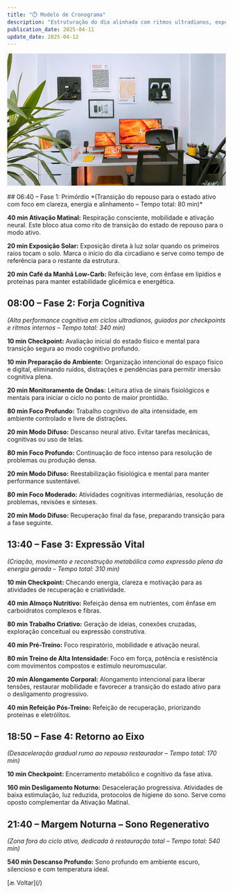 ```yaml
---
title: "⏱️ Modelo de Cronograma"
description: "Estruturação do dia alinhada com ritmos ultradianos, exposição solar, checkpoints estratégicos e máxima performance cognitiva e física."
publication_date: 2025-04-11
update_date: 2025-04-12
---
```


![[Fonte: Afshin T2Y / Unsplash]](/assets/images/afshin-t2y-3_PVkGcXqgQ-unsplash.jpg "Pôr do sol")

<section class="section">
## 06:40 – Fase 1: Primórdio
*(Transição do repouso para o estado ativo com foco em clareza, energia e alinhamento – Tempo total: 80 min)*  

**40 min Ativação Matinal:** Respiração consciente, mobilidade e ativação neural. Este bloco atua como rito de transição do estado de repouso para o modo ativo.

**20 min Exposição Solar:** Exposição direta à luz solar quando os primeiros raios tocam o solo. Marca o início do dia circadiano e serve como tempo de referência para o restante da estrutura.

**20 min Café da Manhã Low-Carb:** Refeição leve, com ênfase em lipídios e proteínas para manter estabilidade glicêmica e energética.

## 08:00 – Fase 2: Forja Cognitiva  
*(Alta performance cognitiva em ciclos ultradianos, guiados por checkpoints e ritmos internos – Tempo total: 340 min)*  

**10 min Checkpoint:** Avaliação inicial do estado físico e mental para transição segura ao modo cognitivo profundo.

**10 min Preparação do Ambiente:** Organização intencional do espaço físico e digital, eliminando ruídos, distrações e pendências para permitir imersão cognitiva plena.

**20 min Monitoramento de Ondas:** Leitura ativa de sinais fisiológicos e mentais para iniciar o ciclo no ponto de maior prontidão.

**80 min Foco Profundo:** Trabalho cognitivo de alta intensidade, em ambiente controlado e livre de distrações.

**20 min Modo Difuso:** Descanso neural ativo. Evitar tarefas mecânicas, cognitivas ou uso de telas.

**80 min Foco Profundo:** Continuação de foco intenso para resolução de problemas ou produção densa.

**20 min Modo Difuso:** Reestabilização fisiológica e mental para manter performance sustentável.

**80 min Foco Moderado:** Atividades cognitivas intermediárias, resolução de problemas, revisões e sínteses.

**20 min Modo Difuso:** Recuperação final da fase, preparando transição para a fase seguinte.

## 13:40 – Fase 3: Expressão Vital  
*(Criação, movimento e reconstrução metabólica como expressão plena da energia gerada – Tempo total: 310 min)*  

**10 min Checkpoint:** Checando energia, clareza e motivação para as atividades de recuperação e criatividade.

**40 min Almoço Nutritivo:** Refeição densa em nutrientes, com ênfase em carboidratos complexos e fibras.

**80 min Trabalho Criativo:** Geração de ideias, conexões cruzadas, exploração conceitual ou expressão construtiva.

**40 min Pré-Treino:** Foco respiratório, mobilidade e ativação neural.

**80 min Treino de Alta Intensidade:** Foco em força, potência e resistência com movimentos compostos e estímulo neuromuscular.

**20 min Alongamento Corporal:** Alongamento intencional para liberar tensões, restaurar mobilidade e favorecer a transição do estado ativo para o desligamento progressivo.

**40 min Refeição Pós-Treino:** Refeição de recuperação, priorizando proteínas e eletrólitos.

## 18:50 – Fase 4: Retorno ao Eixo  
*(Desaceleração gradual rumo ao repouso restaurador – Tempo total: 170 min)*  

**10 min Checkpoint:** Encerramento metabólico e cognitivo da fase ativa.

**160 min Desligamento Noturno:** Desaceleração progressiva. Atividades de baixa estimulação, luz reduzida, protocolos de higiene do sono. Serve como oposto complementar da Ativação Matinal.


## 21:40 – Margem Noturna – Sono Regenerativo  
*(Zona fora do ciclo ativo, dedicada à restauração total – Tempo total: 540 min)*  

**540 min Descanso Profundo:** Sono profundo em ambiente escuro, silencioso e com temperatura ideal.
</section>

<section class="section text-center">[🔙 Voltar](/)</section>
